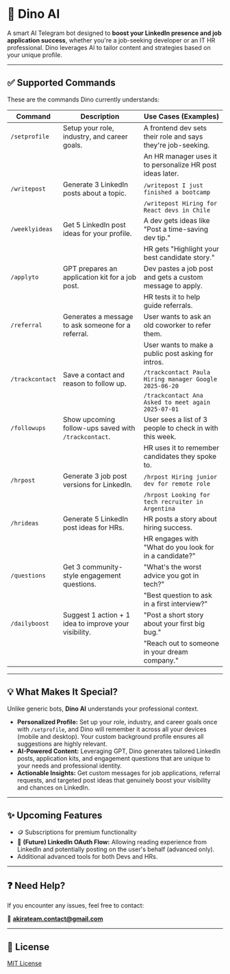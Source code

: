 # 🚀 Dino AI

A smart AI Telegram bot designed to **boost your LinkedIn presence and job application success**, whether you're a job-seeking developer or an IT HR professional. Dino leverages AI to tailor content and strategies based on your unique profile.

---

## ✅ Supported Commands

These are the commands Dino currently understands:

| Command      | Description                                                                     | Use Cases (Examples)                                        |
|--------------|---------------------------------------------------------------------------------|-------------------------------------------------------------|
| `/setprofile`| Setup your role, industry, and career goals.                        | A frontend dev sets their role and says they're job-seeking.  |
|              |                                                                     | An HR manager uses it to personalize HR post ideas later.     |
| `/writepost` | Generate 3 LinkedIn posts about a topic.                            | `/writepost I just finished a bootcamp`            |
|              |                                                                     | `/writepost Hiring for React devs in Chile`        |
| `/weeklyideas`| Get 5 LinkedIn post ideas for your profile.                        | A dev gets ideas like "Post a time-saving dev tip."|
|              |                                                                     | HR gets "Highlight your best candidate story."     |
| `/applyto`   | GPT prepares an application kit for a job post.                     | Dev pastes a job post and gets a custom message to apply.|
|              |                                                                     | HR tests it to help guide referrals.              |
| `/referral`  | Generates a message to ask someone for a referral.                  | User wants to ask an old coworker to refer them.  |
|              |                                                                     | User wants to make a public post asking for intros.  |
| `/trackcontact`| Save a contact and reason to follow up.                           | `/trackcontact Paula Hiring manager Google 2025-06-20`   |
|              |                                                                     | `/trackcontact Ana Asked to meet again 2025-07-01`       |
| `/followups` | Show upcoming follow-ups saved with `/trackcontact`.                | User sees a list of 3 people to check in with this week. |
|              |                                                                     | HR uses it to remember candidates they spoke to.  |
| `/hrpost`    | Generate 3 job post versions for LinkedIn.                          | `/hrpost Hiring junior dev for remote role`       |
|              |                                                                     | `/hrpost Looking for tech recruiter in Argentina` |
| `/hrideas`   | Generate 5 LinkedIn post ideas for HRs.                             | HR posts a story about hiring success.            |
|              |                                                                     | HR engages with "What do you look for in a candidate?"   |
| `/questions` | Get 3 community-style engagement questions.                         | "What's the worst advice you got in tech?"        |
|              |                                                                     | "Best question to ask in a first interview?"      |
| `/dailyboost`| Suggest 1 action + 1 idea to improve your visibility.               | "Post a short story about your first big bug."    |
|              |                                                                     | "Reach out to someone in your dream company."     |

---

## 💡 What Makes It Special?

Unlike generic bots, **Dino AI** understands your professional context.

* **Personalized Profile:** Set up your role, industry, and career goals once with `/setprofile`, and Dino will remember it across all your devices (mobile and desktop). Your custom background profile ensures all suggestions are highly relevant. 
* **AI-Powered Content:** Leveraging GPT, Dino generates tailored LinkedIn posts, application kits, and engagement questions that are unique to your needs and professional identity. 
* **Actionable Insights:** Get custom messages for job applications, referral requests, and targeted post ideas that genuinely boost your visibility and chances on LinkedIn. 

---

## ✨ Upcoming Features

* 🪙 Subscriptions for premium functionality
* 🔗 **(Future) LinkedIn OAuth Flow:** Allowing reading experience from LinkedIn and potentially posting on the user's behalf (advanced only). 
* Additional advanced tools for both Devs and HRs.

---

## ❓ Need Help?

If you encounter any issues, feel free to contact:

📧 **akirateam.contact@gmail.com**

---

## 📄 License

[MIT License](./LICENSE)